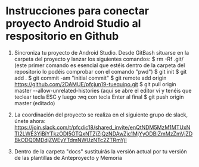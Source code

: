# Instrucciones para conectar proyecto Android Studio al respositorio en Github

1. Sincroniza tu proyecto de Android Studio.
Desde GitBash situarse en la carpeta del proyecto y lanzar los siguientes comandos:
$ rm -Rf .git/
(este primer comando es esencial que estéis dentro de la carpeta del repositorio lo podéis comprobar con el comando "pwd")
$ git init
$ git add .
$ git commit -am "initial commit"
$ git remote add origin https://github.com/2DAMUE/pfcjun19-tuequipo.git
$ git pull origin master --allow-unrelated-histories
(aquí se abre el editor vi y tenéis que teclear tecla ESC y luego :wq con tecla Enter al final
$ git push origin master (editado) 

2. La coordinación del proyecto se realiza en el siguiente grupo de slack, únete ahora:
https://join.slack.com/t/pfcdic18/shared_invite/enQtNDM5MzM1MTUxNTI2LWE3YjBiYTkzODI5OTQxNTZjZjQzNDAwZjc1MjYyODBlZmMzZmVjZDBkODQ0MDdjZWEyYTdmNWUzNTc2ZTRmYjI
3. Dentro de la carpeta "docs" sustituirás la versión actual por tu versión de las plantillas de Anteproyecto y Memoria


